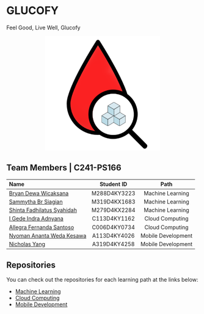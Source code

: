 # GLUCOFY

<p>Feel Good, Live Well, Glucofy</p>

<div align="center">
<img src="https://github.com/Glucofy-Team/.github/blob/main/profile/img/logo.png" width=300px>
</div>

<!--
<p align="justify"><strong>Glucofy</strong> is made to record blood glucose levels, insulin doses, carbohydrates, and other important notes relevant to self-management and monitoring. </p>
<p align="justify">Lorem ipsum dolor sit amet, consectetur adipiscing elit. Aenean nec augue a dolor fermentum luctus. Vivamus sed sem rhoncus, sollicitudin enim quis, gravida arcu.</p>
<p align="justify">As a final result, we made an Android Application that will help diabetes people.</p>
-->

## Team Members | C241-PS166

|                                                Name                                                 |  Student ID  |        Path        | 
| :-------------------------------------------------------------------------------------------------- | :----------: | :----------------: | 
| <a href="https://www.linkedin.com/in/bryan-dewawicaksana/">Bryan Dewa Wicaksana</a>                 | M288D4KY3223 |  Machine Learning  |   
| <a href="https://www.linkedin.com/in/sammytha/">Sammytha Br Siagian</a>                             | M319D4KX1683 |  Machine Learning  |   
| <a href="https://www.linkedin.com/in/shinta-fadhilatus-397319235/">Shinta Fadhilatus Syahidah</a>   | M279D4KX2284 |  Machine Learning  |    
| <a href="https://www.linkedin.com/in/indrayyana/">I Gede Indra Adnyana</a>                          | C113D4KY1162 |  Cloud Computing   |   
| <a href="https://www.linkedin.com/in/allegrasantoso/">Allegra Fernanda Santoso</a>                  | C006D4KY0734 |  Cloud Computing   |   
| <a href="https://www.linkedin.com/in/ananta-weda-5a62092a4/">Nyoman Ananta Weda Kesawa</a>          | A113D4KY4026 | Mobile Development |  
| <a href="https://www.linkedin.com/in/nicholas-yang925/">Nicholas Yang</a>                           | A319D4KY4258 | Mobile Development |         

## Repositories
You can check out the repositories for each learning path at the links below: 
- [Machine Learning](https://github.com/Glucofy-Team/Glucofy-Machine-Learning)  
- [Cloud Computing](https://github.com/Glucofy-Team/Glucofy-Cloud-Computing)
- [Mobile Development](https://github.com/Glucofy-Team/Glucofy-Mobile-Development)
